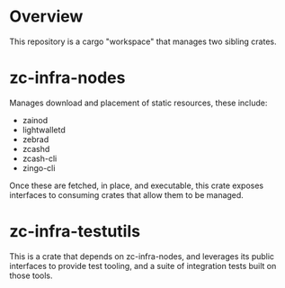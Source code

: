 # Overview

This repository is a cargo "workspace" that manages two sibling crates.

# zc-infra-nodes

 Manages download and placement of static resources, these include:

   * zainod
   * lightwalletd
   * zebrad
   * zcashd
   * zcash-cli
   * zingo-cli

  Once these are fetched, in place, and executable, this crate exposes interfaces to consuming crates that allow them to be managed.
# zc-infra-testutils

This is a crate that depends on zc-infra-nodes, and leverages its public interfaces to provide test tooling, and a suite of integration tests built on those tools.
